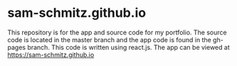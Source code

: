 # sam-schmitz.github.io
This repository is for the app and source code for my portfolio. The source code is located in the master branch and the app code is found in the gh-pages branch. This code is written using react.js. 
The app can be viewed at https://sam-schmitz.github.io
